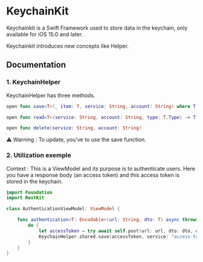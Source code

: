 # KeychainKit

Keychainkit is a Swift Framework used to store data in the keychain, only available for iOS 15.0 and later.

Keychainkit introduces new concepts like Helper.

## Documentation

### 1. KeychainHelper

KeychainHelper has three methods.

```swift
open func save<T>(_ item: T, service: String, account: String) where T : Codable
```

```swift
open func read<T>(service: String, account: String, type: T.Type) -> T? where T : Codable
```

```swift
open func delete(service: String, account: String)
```

⚠️ Warning : To update, you've to use the save function.

### 2. Utilization exemple

Context : This is a ViewModel and its purpose is to authenticate users. Here you have a response body (an access token) and this access token is stored in the keychain.

```swift
import Foundation
import RestKit

class AuthenticationViewModel: ViewModel {

    func authentication<T: Encodable>(url: String, dto: T) async throws {
        do {
            let accessToken = try await self.post(url: url, dto: dto, decodeType: AccessToken.self)
            KeychainHelper.shared.save(accessToken, service: "access-token", account: "example")
        }
    }
}

```
